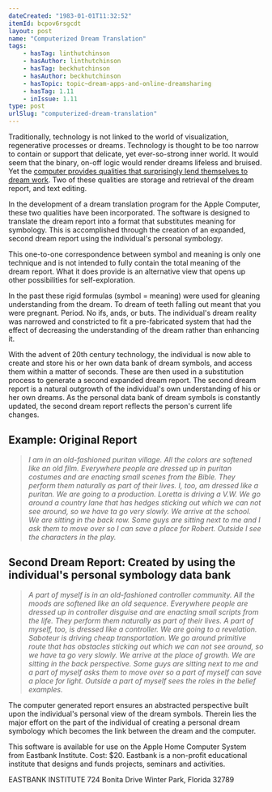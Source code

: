 ```yaml
---
dateCreated: "1983-01-01T11:32:52"
itemId: bcpov6rsgcdt
layout: post
name: "Computerized Dream Translation"
tags:
    - hasTag: linthutchinson
    - hasAuthor: linthutchinson
    - hasTag: beckhutchinson
    - hasAuthor: beckhutchinson
    - hasTopic: topic~dream-apps-and-online-dreamsharing
    - hasTag: 1.11
    - inIssue: 1.11
type: post
urlSlug: "computerized-dream-translation"
---
```


Traditionally, technology is not linked to the world of visualization, regenerative processes or dreams. Technology is thought to be too narrow to contain or support that delicate, yet ever-so-strong inner world. It would seem that the binary, on-off logic would render dreams lifeless and bruised. Yet the [computer provides qualities that surprisingly lend themselves to dream work](../topic~dream-apps-and-online-dreamsharing). Two of these qualities are storage and retrieval of the dream report, and text editing.

In the development of a dream translation program for the Apple Computer, these two qualities have been incorporated. The software is designed to translate the dream report into a format that substitutes meaning for symbology. This is accomplished through the creation of an expanded, second dream report using the individual's personal symbology.

This one-to-one correspondence between symbol and meaning is only one technique and is not intended to fully contain the total meaning of the dream report. What it does provide is an alternative view that opens up other possibilities for self-exploration.

In the past these rigid formulas (symbol = meaning) were used for gleaning understanding from the dream. To dream of teeth falling out meant that you were pregnant. Period. No ifs, ands, or buts. The individual's dream reality was narrowed and constricted to fit a pre-fabricated system that had the effect of decreasing the understanding of the dream rather than enhancing it.

With the advent of 20th century technology, the individual is now able to create and store his or her own data bank of dream symbols, and access them within a matter of seconds. These are then used in a substitution process to generate a second expanded dream report. The second dream report is a natural outgrowth of the individual's own understanding of his or her own dreams. As the personal data bank of dream symbols is constantly updated, the second dream report reflects the person's current life changes.

## Example: Original Report

> _I am in an old-fashioned puritan village. All the colors are softened like an old film. Everywhere people are dressed up in puritan costumes and are enacting small scenes from the Bible. They perform them naturally as part of their lives. I, too, am dressed like a puritan. We are going to a production. Loretta is driving a V.W. We go around a country lane that has hedges sticking out which we can not see around, so we have ta go very slowly. We arrive at the school. We are sitting in the back row. Some guys are sitting next to me and I ask them to move over so I can save a place for Robert. Outside I see the characters in the play._

## Second Dream Report: Created by using the individual's personal symbology data bank

> _A part of myself is in an old-fashioned controller community. All the moods are softened like an old sequence. Everywhere people are dressed up in controller disguise and are enacting small scripts from the life. They perform them naturally as part of their lives. A part of myself, too, is dressed like a controller. We are going to a revelation. Saboteur is driving cheap transportation. We go around primitive route that has obstacles sticking out which we can not see around, so we have ta go very slowly. We arrive at the place of growth. We are sitting in the back perspective. Some guys are sitting next to me and a part of myself asks them to move over so a part of myself can save a place for light. Outside a part of myself sees the roles in the belief examples._

The computer generated report ensures an abstracted perspective built upon the individual's personal view of the dream symbols. Therein lies the major effort on the part of the individual of creating a personal dream symbology which becomes the link between the dream and the computer.

This software is available for use on the Apple Home Computer System from Eastbank Institute. Cost: $20. Eastbank is a non-profit educational institute that designs and funds projects, seminars and activities.

EASTBANK INSTITUTE
724 Bonita Drive
Winter Park, Florida 32789
